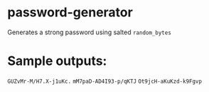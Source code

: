 # password-generator
Generates a strong password using salted `random_bytes`

# Sample outputs:
`GUZvMr-M/H7.X-j1uKc.`
`mM7paD-AD4I93-p/qKTJ`
`Ot9jcH-aKuKzd-k9Fgvp`
